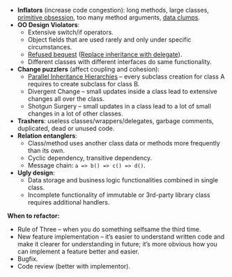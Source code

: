 - **Inflators** (increase code congestion): long methods, large classes, [primitive obsession](https://refactoring.guru/ru/smells/primitive-obsession), too many method arguments, [data clumps](https://refactoring.guru/ru/smells/data-clumps).
- **OO Design Violators**:
	- Extensive switch/if operators.
	- Object fields that are used rarely and only under specific circumstances.
	- [Refused bequest](https://refactoring.guru/ru/smells/refused-bequest) ([Replace inheritance with delegate](https://refactoring.guru/ru/replace-inheritance-with-delegation)).
	- Different classes with different interfaces do same functionality.
- **Change puzzlers** (affect coupling and cohesion):
	- [Parallel Inheritance Hierarchies](https://refactoring.guru/ru/smells/parallel-inheritance-hierarchies) – every subclass creation for class A requires to create subclass for class B.
	- Divergent Change – small updates inside a class lead to extensive changes all over the class.
	- Shotgun Surgery – small updates in a class lead to a lot of small changes in a lot of other classes.
- **Trashers**: useless classes/wrappers/delegates, garbage comments, duplicated, dead or unused code.
- **Relation entanglers**:
	- Class/method uses another class data or methods more frequently than its own.
	- Cyclic dependency, transitive dependency.
	- Message chain: `a => b() => c() => d()`.
- **Ugly design**:
	- Data storage and business logic functionalities combined in single class.
	- Incomplete functionality of immutable or 3rd-party library class requires additional handlers.

**When to refactor:**
- Rule of Three – when you do something selfsame the third time.
- New feature implementation – it’s easier to understand written code and make it clearer for understanding in future; it’s more obvious how you can implement a feature better and easier.
- Bugfix.
- Code review (better with implementor).

